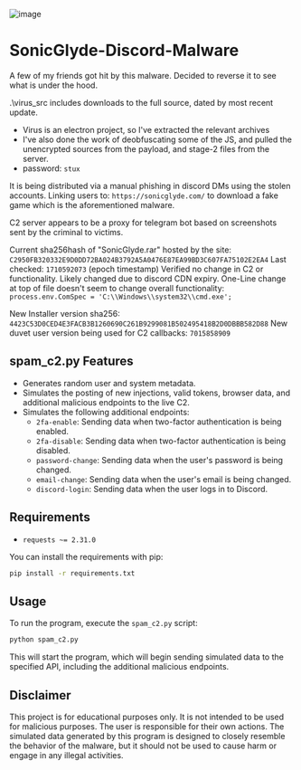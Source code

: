 ![image](https://github.com/StuxVT/SonicGlyde-Discord-Malware/assets/100985218/8171e62f-5c13-40c0-9ce5-5647c7d9dcee)

# SonicGlyde-Discord-Malware

A few of my friends got hit by this malware. Decided to reverse it to see what is under the hood.

.\virus_src includes downloads to the full source, dated by most recent update.
 - Virus is an electron project, so I've extracted the relevant archives
 - I've also done the work of deobfuscating some of the JS, and pulled the unencrypted sources from the
    payload, and stage-2 files from the server.
 - password: `stux`

It is being distributed via a manual phishing in discord DMs using the stolen accounts. Linking users to: `https://sonicglyde.com/` to download a fake game which is the aforementioned malware.

C2 server appears to be a proxy for telegram bot based on screenshots sent by the criminal to victims.

Current sha256hash of "SonicGlyde.rar" hosted by the site: `C2950FB320332E9D0DD72BA024B3792A5A0476E87EA99BD3C607FA75102E2EA4`
Last checked: `1710592073` (epoch timestamp)
Verified no change in C2 or functionality. Likely changed due to discord CDN expiry.
One-Line change at top of file doesn't seem to change overall functionality: 
`process.env.ComSpec = 'C:\\Windows\\system32\\cmd.exe';`

New Installer version sha256: `4423C53D0CED4E3FACB3B1260690C261B9299081B502495418B2D0DBBB582D88`
New duvet user version being used for C2 callbacks: `7015858909`


## spam_c2.py Features

- Generates random user and system metadata.
- Simulates the posting of new injections, valid tokens, browser data, and additional malicious endpoints to the live C2.
- Simulates the following additional endpoints:
  - `2fa-enable`: Sending data when two-factor authentication is being enabled.
  - `2fa-disable`: Sending data when two-factor authentication is being disabled.
  - `password-change`: Sending data when the user's password is being changed.
  - `email-change`: Sending data when the user's email is being changed.
  - `discord-login`: Sending data when the user logs in to Discord.

## Requirements

- `requests ~= 2.31.0`

You can install the requirements with pip:

```bash
pip install -r requirements.txt
```

## Usage

To run the program, execute the `spam_c2.py` script:

```bash
python spam_c2.py
```

This will start the program, which will begin sending simulated data to the specified API, including the additional malicious endpoints.

## Disclaimer

This project is for educational purposes only. It is not intended to be used for malicious purposes. The user is responsible for their own actions. The simulated data generated by this program is designed to closely resemble the behavior of the malware, but it should not be used to cause harm or engage in any illegal activities.

